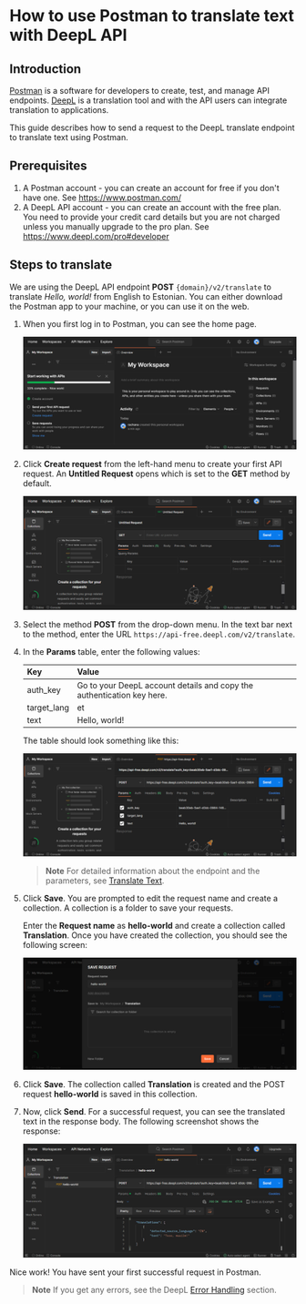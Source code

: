 # How to use Postman to translate text with DeepL API

## Introduction

[Postman](https://www.postman.com/) is a software for developers to create, test, and manage API endpoints. [DeepL](https://www.deepl.com/translator) is a translation tool and with the API users can integrate translation to applications.

This guide describes how to send a request to the DeepL translate endpoint to translate text using Postman.

## Prerequisites

1. A Postman account - you can create an account for free if you don't have one. See https://www.postman.com/ 
2. A DeepL API account - you can create an account with the free plan. You need to provide your credit card details but you are not charged unless you manually upgrade to the pro plan. See https://www.deepl.com/pro#developer

## Steps to translate
We are using the DeepL API endpoint **POST** `{domain}/v2/translate` to translate *Hello, world!* from English to Estonian. You can either download the Postman app to your machine, or you can use it on the web.

1. When you first log in to Postman, you can see the home page.

	![Screenshot of the Postman home screen](images/welcome-screen.png)

2. Click **Create request** from the left-hand menu to create your first API request. An **Untitled Request** opens which is set to the **GET** method by default.

	![Screenshot of the new untitled request](images/new-request.png)

3. Select the method **POST** from the drop-down menu. In the text bar next to the method, enter the URL `https://api-free.deepl.com/v2/translate`.
4. In the **Params** table, enter the following values:

	| Key  | Value |
	| ------------- | ------------- |
	| auth_key | Go to your DeepL account details and copy the authentication key here. |
	| target_lang | et |
	| text | Hello, world! |
  
	The table should look something like this: 
  
	![Screenshot of the API request and parameters](images/post-request-params.png)

	>**Note**
	>For detailed information about the endpoint and the parameters, see [Translate Text](https://www.deepl.com/docs-api/translate-text/translate-text/).

5. Click **Save**. You are prompted to edit the request name and create a collection. A collection is a folder to save your requests.

	Enter the **Request name** as **hello-world** and create a collection called **Translation**. Once you have created the collection, you should see the following screen:
	
	![Screenshot of the page to save the request](images/save-request.png)
	
6. Click **Save**. The collection called **Translation** is created and the POST request **hello-world** is saved in this collection.

7. Now, click **Send**. For a successful request, you can see the translated text in the response body. The following screenshot shows the response:

	![Screenshot of the response with the translated text](images/response.png)
	
Nice work! You have sent your first successful request in Postman.

>**Note**
>If you get any errors, see the DeepL [Error Handling](https://www.deepl.com/docs-api/api-access/error-handling/) section. 
